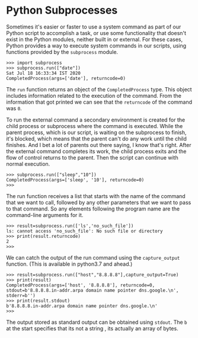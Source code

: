 <h1> Python Subprocesses </h1>

Sometimes it's easier or faster to use a system command as part of our
Python script to accomplish a task, or use some functionality that doesn't exist
in the Python modules, neither built in or external.
For these cases, Python provides a way to execute system commands in our scripts,
using functions provided by the `subprocess` module.

```python3
>>> import subprocess
>>> subprocess.run(["date"])
Sat Jul 18 16:33:34 IST 2020
CompletedProcess(args=['date'], returncode=0)
```
The `run` function returns an object of the `CompletedProcess` type.
This object includes information related to the execution of the command.
From the information that got printed we can see that the `returncode` of
the command was `0`.

To run the external command a secondary environment is created for
the child process or subprocess where the command is executed.
While the parent process, which is our script,
is waiting on the subprocess to finish, it's blocked,
which means that the parent can't do any work until the child finishes.
And I bet a lot of parents out there saying, I know that's right.
After the external command completes its work, the child process exits and
the flow of control returns to the parent.
Then the script can continue with normal execution.

```python3
>>> subprocess.run(["sleep","10"])
CompletedProcess(args=['sleep', '10'], returncode=0)
>>> 
```

The run function receives a list that starts with the name of the command that
we want to call, followed by any other parameters that we want to pass to that command.
So any elements following the program name are the command-line arguments for it. 

```python3
>>> result=subprocess.run(['ls','no_such_file'])
ls: cannot access 'no_such_file': No such file or directory
>>> print(result.returncode)
2
>>> 
```
We can catch the output of the run command using the `capture_output` function.
(This is available in python3.7 and ahead.)

```python3
>>> result=subprocess.run(["host","8.8.8.8"],capture_output=True)
>>> print(result)
CompletedProcess(args=['host', '8.8.8.8'], returncode=0, stdout=b'8.8.8.8.in-addr.arpa domain name pointer dns.google.\n', stderr=b'')
>>> print(result.stdout)
b'8.8.8.8.in-addr.arpa domain name pointer dns.google.\n'
>>> 
```
The output stored as standard output can be obtained using `stdout`.
The `b` at the start specifies that its not a string , its actually an array of bytes.


